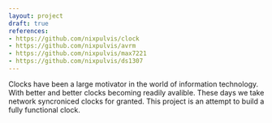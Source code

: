 ```yaml
---
layout: project
draft: true
references:
- https://github.com/nixpulvis/clock
- https://github.com/nixpulvis/avrm
- https://github.com/nixpulvis/max7221
- https://github.com/nixpulvis/ds1307
---
```


Clocks have been a large motivator in the world of information technology. With
better and better clocks becoming readily avalible. These days we take network
syncroniced clocks for granted. This project is an attempt to build a fully
functional clock.
